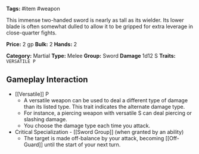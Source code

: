 **Tags:** #item #weapon 

This immense two-handed sword is nearly as tall as its wielder. Its lower blade is often somewhat dulled to allow it to be gripped for extra leverage in close-quarter fights.

**Price:** 2 gp
**Bulk:** 2
**Hands:** 2

**Category:** Martial
**Type:** Melee
**Group:** Sword
**Damage** 1d12 S
**Traits:** `VERSATILE P`

## Gameplay Interaction

- [[Versatile]] P
	- A versatile weapon can be used to deal a different type of damage than its listed type. This trait indicates the alternate damage type.
	- For instance, a piercing weapon with versatile S can deal piercing or slashing damage. 
	- You choose the damage type each time you attack.
- Critical Specialization - [[Sword Group]] (when granted by an ability)
	- The target is made off-balance by your attack, becoming [[Off-Guard]] until the start of your next turn.